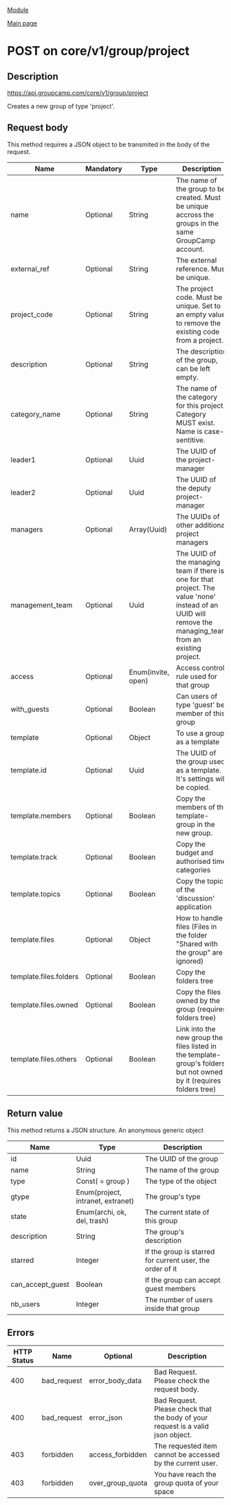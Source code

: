 
[Module](./README.md)

[Main page](../README.md)


# POST on core/v1/group/project

## Description

https://api.groupcamp.com/core/v1/group/project


Creates a new group of type 'project'.







## Request body


This method requires a JSON object to be transmited in the body of the request.

Name   |  Mandatory  |  Type   |   Description
-------|-------------|---------|--------------
name | Optional | String | The name of the group to be created. Must be unique accross the groups in the same GroupCamp account.
external_ref | Optional | String | The external reference. Must be unique.
project_code | Optional | String | The project code. Must be unique. Set to an empty value to remove the existing code from a project.
description | Optional | String | The description of the group, can be left empty.
category_name | Optional | String | The name of the category for this project. Category MUST exist. Name is case-sentitive.
leader1 | Optional | Uuid | The UUID of the project-manager
leader2 | Optional | Uuid | The UUID of the deputy project-manager
managers | Optional | Array(Uuid) | The UUIDs of other additional project managers
management_team | Optional | Uuid | The UUID of the managing team if there is one for that project. The value 'none' instead of an UUID will remove the managing_team from an existing project.
access | Optional | Enum(invite, open) | Access control rule used for that group
with_guests | Optional | Boolean | Can users of type 'guest' be member of this group
template | Optional | Object | To use a group as a template
template.id | Optional | Uuid | The UUID of the group used as a template. It's settings will be copied.
template.members | Optional | Boolean | Copy the members of the template-group in the new group.
template.track | Optional | Boolean | Copy the budget and authorised time categories
template.topics | Optional | Boolean | Copy the topics of the 'discussion' application
template.files | Optional | Object | How to handle files (Files in the folder "Shared with the group" are ignored)
template.files.folders | Optional | Boolean | Copy the folders tree
template.files.owned | Optional | Boolean | Copy the files owned by the group (requires folders tree)
template.files.others | Optional | Boolean | Link into the new group the files listed in the template-group's folders, but not owned by it (requires folders tree)





## Return value


This method returns a JSON structure. An anonymous generic object

Name   |  Type   |  Description
-------|---------|-------------
id | Uuid | The UUID of the group
name | String | The name of the group
type | Const( = group ) | The type of the object
gtype | Enum(project, intranet, extranet) | The group's type
state | Enum(archi, ok, del, trash) | The current state of this group
description | String | The group's description
starred | Integer | If the group is starred for current user, the order of it
can_accept_guest | Boolean | If the group can accept guest members
nb_users | Integer | The number of users inside that group






## Errors


HTTP Status | Name   | Optional          | Description
------------|--------|-------------------|------------
400 | bad_request | error_body_data | Bad Request. Please check the request body.
400 | bad_request | error_json | Bad Request. Please check that the body of your request is a valid json object.
403 | forbidden | access_forbidden | The requested item cannot be accessed by the current user.
403 | forbidden | over_group_quota | You have reach the group quota of your space




